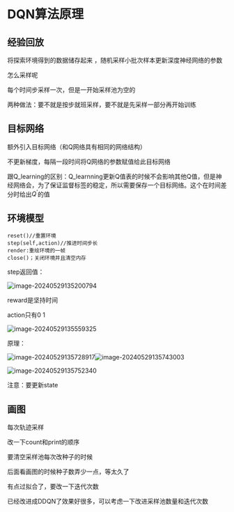 # DQN算法原理

## 经验回放

将探索环境得到的数据储存起来 ，随机采样小批次样本更新深度神经网络的参数

怎么采样呢

每个时间步采样一次，但是一开始采样池为空的

两种做法：要不就是按步就班采样，要不就是先采样一部分再开始训练

## 目标网络

额外引入目标网络（和Q网络具有相同的网络结构）

不更新梯度，每隔一段时间将Q网络的参数赋值给此目标网络

跟Q_learning的区别：Q_learnning更新Q值表的时候不会影响其他Q值，但是神经网络会，为了保证监督标签的稳定，所以需要保存一个目标网络。这个在时间差分时给出$Q^‘$​的值

## 环境模型

```
reset()//重置环境
step(self,action)//推进时间步长
render:重绘环境的一帧
close()；关闭环境并且清空内存
```

step返回值：

![image-20240529135200794](C:\Users\丁晓琪\AppData\Roaming\Typora\typora-user-images\image-20240529135200794.png)

reward是坚持时间

action只有0 1

![image-20240529135559325](C:\Users\丁晓琪\AppData\Roaming\Typora\typora-user-images\image-20240529135559325.png)

原理：

![image-20240529135728917](C:\Users\丁晓琪\AppData\Roaming\Typora\typora-user-images\image-20240529135728917.png)![image-20240529135743003](C:\Users\丁晓琪\AppData\Roaming\Typora\typora-user-images\image-20240529135743003.png)

![image-20240529135752340](C:\Users\丁晓琪\AppData\Roaming\Typora\typora-user-images\image-20240529135752340.png)



注意：要更新state



## 画图

每次轨迹采样

改一下count和print的顺序

要清空采样池每次改种子的时候

后面看画图的时候种子数弄少一点，等太久了

有点过拟合了，要改一下迭代次数

已经改进成DDQN了效果好很多，可以考虑一下改进采样池数量和迭代次数
